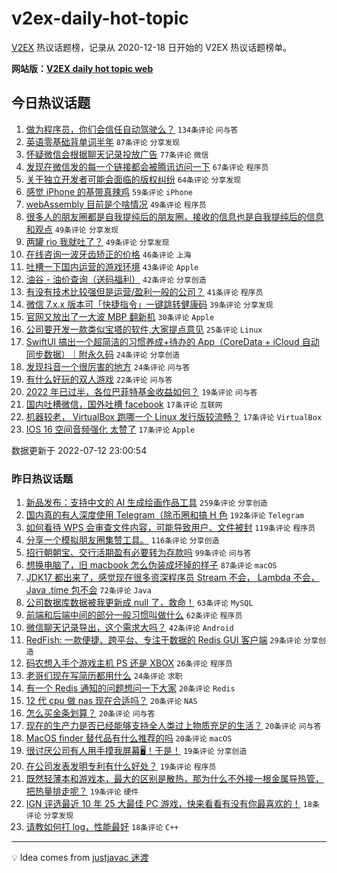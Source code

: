 # v2ex-daily-hot-topic

[V2EX](https://www.v2ex.com/) 热议话题榜，记录从 2020-12-18 日开始的 V2EX 热议话题榜单。

**网站版：[V2EX daily hot topic web](https://boojack.github.io/v2ex-daily-hot-topic-web/)**

## 今日热议话题

<!-- TODAY BEGIN -->

1. [做为程序员，你们会信任自动驾驶么？](https://www.v2ex.com/t/865624) `134条评论` `问与答`
1. [英语零基础背单词半年](https://www.v2ex.com/t/865606) `87条评论` `分享发现`
1. [怀疑微信会根据聊天记录投放广告](https://www.v2ex.com/t/865581) `77条评论` `微信`
1. [发现在微信发的每一个链接都会被腾讯访问一下](https://www.v2ex.com/t/865618) `67条评论` `程序员`
1. [关于独立开发者可能会面临的版权纠纷](https://www.v2ex.com/t/865564) `64条评论` `分享发现`
1. [感觉 iPhone 的基带真辣鸡](https://www.v2ex.com/t/865573) `59条评论` `iPhone`
1. [webAssembly 目前是个啥情况](https://www.v2ex.com/t/865575) `49条评论` `程序员`
1. [很多人的朋友圈都是自我提纯后的朋友圈，接收的信息也是自我提纯后的信息和观点](https://www.v2ex.com/t/865728) `49条评论` `分享发现`
1. [两罐 rio 我就吐了？](https://www.v2ex.com/t/865609) `49条评论` `分享发现`
1. [在线咨询一波牙齿矫正的价格](https://www.v2ex.com/t/865656) `46条评论` `上海`
1. [吐槽一下国内运营的游戏环境](https://www.v2ex.com/t/865571) `43条评论` `Apple`
1. [油谷 - 油价查询（送码福利）](https://www.v2ex.com/t/865582) `42条评论` `分享创造`
1. [有没有技术比较强但是运营/盈利一般的公司？](https://www.v2ex.com/t/865644) `41条评论` `程序员`
1. [微信 7.x.x 版本可「快捷指令」一键跳转健康码](https://www.v2ex.com/t/865562) `39条评论` `分享发现`
1. [官网又放出了一大波 MBP 翻新机](https://www.v2ex.com/t/865740) `30条评论` `Apple`
1. [公司要开发一款类似宝塔的软件,大家提点意见](https://www.v2ex.com/t/865761) `25条评论` `Linux`
1. [SwiftUI 搞出一个超简洁的习惯养成+待办的 App（CoreData + iCloud 自动同步数据）｜附永久码](https://www.v2ex.com/t/865747) `24条评论` `分享创造`
1. [发现抖音一个很厉害的地方](https://www.v2ex.com/t/865626) `24条评论` `问与答`
1. [有什么好玩的双人游戏](https://www.v2ex.com/t/865694) `22条评论` `问与答`
1. [2022 年已过半，各位巴菲特基金收益如何？](https://www.v2ex.com/t/865664) `19条评论` `问与答`
1. [国内吐槽微信，国外吐槽 facebook](https://www.v2ex.com/t/865708) `17条评论` `互联网`
1. [机器较老， VirtualBox 跑哪一个 Linux 发行版较流畅？](https://www.v2ex.com/t/865696) `17条评论` `VirtualBox`
1. [IOS 16 空间音频强化 太赞了](https://www.v2ex.com/t/865645) `17条评论` `Apple`

数据更新于 2022-07-12 23:00:54

<!-- TODAY END -->

### 昨日热议话题

<!-- YESTERDAY BEGIN -->

1. [新品发布：支持中文的 AI 生成绘画作品工具](https://www.v2ex.com/t/865457) `259条评论` `分享创造`
1. [国内真的有人深度使用 Telegram（除币圈和搞 H 色](https://www.v2ex.com/t/865378) `192条评论` `Telegram`
1. [如何看待 WPS 会审查文件内容，可能导致用户、文件被封](https://www.v2ex.com/t/865365) `119条评论` `程序员`
1. [分享一个模拟朋友圈集赞工具。](https://www.v2ex.com/t/865375) `116条评论` `分享创造`
1. [招行朝朝宝、交行活期盈有必要转为存款吗](https://www.v2ex.com/t/865361) `99条评论` `问与答`
1. [想换电脑了，旧 macbook 怎么伪装成坏掉的样子](https://www.v2ex.com/t/865354) `87条评论` `macOS`
1. [JDK17 都出来了，感觉现在很多资深程序员 Stream 不会， Lambda 不会， Java .time 包不会](https://www.v2ex.com/t/865425) `72条评论` `Java`
1. [公司数据库数据被我更新成 null 了，救命！](https://www.v2ex.com/t/865464) `63条评论` `MySQL`
1. [前端和后端中间的部分一般习惯叫做什么](https://www.v2ex.com/t/865407) `62条评论` `程序员`
1. [微信聊天记录导出，这个需求大吗？](https://www.v2ex.com/t/865510) `42条评论` `Android`
1. [RedFish: 一款便捷、跨平台、专注于数据的 Redis GUI 客户端](https://www.v2ex.com/t/865341) `29条评论` `分享创造`
1. [码农想入手个游戏主机 PS 还是 XBOX](https://www.v2ex.com/t/865505) `26条评论` `程序员`
1. [老哥们现在写简历都用什么](https://www.v2ex.com/t/865423) `24条评论` `求职`
1. [有一个 Redis 通知的问题想问一下大家](https://www.v2ex.com/t/865511) `20条评论` `Redis`
1. [12 代 cpu 做 nas 现在合适吗？](https://www.v2ex.com/t/865467) `20条评论` `NAS`
1. [怎么买金条划算？](https://www.v2ex.com/t/865437) `20条评论` `问与答`
1. [现在的生产力是否已经能够支持全人类过上物质充足的生活？](https://www.v2ex.com/t/865415) `20条评论` `问与答`
1. [MacOS finder 替代品有什么推荐的吗](https://www.v2ex.com/t/865346) `20条评论` `macOS`
1. [很讨厌公司有人用手摸我屏幕🖥！于是！](https://www.v2ex.com/t/865410) `19条评论` `分享创造`
1. [在公司发表发明专利有什么好处？](https://www.v2ex.com/t/865386) `19条评论` `程序员`
1. [既然轻薄本和游戏本，最大的区别是散热，那为什么不外接一根金属导热管，把热量排走呢？](https://www.v2ex.com/t/865364) `19条评论` `硬件`
1. [IGN 评选最近 10 年 25 大最佳 PC 游戏，快来看看有没有你最喜欢的！](https://www.v2ex.com/t/865475) `18条评论` `分享发现`
1. [请教如何打 log，性能最好](https://www.v2ex.com/t/865470) `18条评论` `C++`

<!-- YESTERDAY END -->

---

💡 Idea comes from [justjavac 迷渡](https://github.com/justjavac/)
